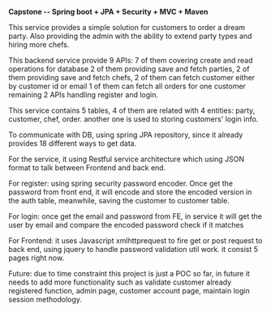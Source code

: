**Capstone -- Spring boot + JPA + Security + MVC + Maven**

This service provides a simple solution for customers to order a dream party. Also providing the admin with the ability to extend party types and hiring more chefs. 

This backend service provide 9 APIs: 
7 of them covering create and read operations for database
2 of them providing save and fetch parties,
2 of them providing save and fetch chefs,
2 of them can fetch customer either by customer id or email
1 of them can fetch all orders for one customer
remaining 2 APIs handling register and login.

This service contains 5 tables, 4 of them are related with 4 entities: party,
customer, chef, order. another one is used to storing customers' login info.

To communicate with DB, using spring JPA repository, since it already provides 18 different ways to get data.

For the service, it using Restful service architecture which using JSON format to talk between Frontend and back end.

For register: using spring security password encoder. Once get the password from front end, it will encode and store the encoded version in the auth table, meanwhile, saving the customer to customer table.

For login: once get the email and password from FE, in service it will get the user by email and compare the encoded password check if it matches

For Frontend: it uses Javascript xmlhttprequest to fire get or post request to back end, using jquery to handle password validation util work.
it consist 5 pages right now.

Future: due to time constraint this project is just a POC so far, in future it needs to add more functionality such as validate customer already registered function, admin page, customer account page, maintain login session methodology.
